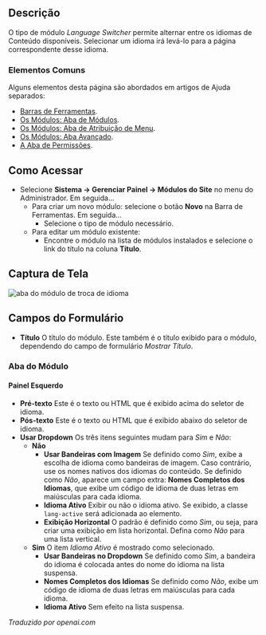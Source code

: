 <!-- Filename: Help4.x:Site_Modules:_Language_Switcher / Display title: Módulos: Troca de Idioma -->

## Descrição

O tipo de módulo *Language Switcher* permite alternar entre os idiomas de Conteúdo disponíveis. Selecionar um idioma irá levá-lo para a página correspondente desse idioma.

### Elementos Comuns

Alguns elementos desta página são abordados em artigos de Ajuda separados:

* [Barras de Ferramentas](jdocmanual?article=help/common-elements/toolbars).
* [Os Módulos: Aba de Módulos](jdocmanual?article=help/modules/modules-module-tab).
* [Os Módulos: Aba de Atribuição de Menu](jdocmanual?article=help/modules/modules-menu-assignment-tab).
* [Os Módulos: Aba Avançado](jdocmanual?article=help/modules/modules-advanced-tab).
* [A Aba de Permissões](jdocmanual?article=help/common-elements/edit-permissions).

## Como Acessar

- Selecione **Sistema → Gerenciar Painel → Módulos do Site** no menu do
  Administrador. Em seguida...
  - Para criar um novo módulo: selecione o botão **Novo** na Barra de Ferramentas. Em seguida...
    - Selecione o tipo de módulo necessário.
  - Para editar um módulo existente:
    - Encontre o módulo na lista de módulos instalados e selecione o
      link do título na coluna **Título**.

## Captura de Tela

![aba do módulo de troca de idioma](../../../pt/images/modules-site/modules-language-switcher-module-tab.png)

## Campos do Formulário

- **Título** O título do módulo. Este também é o título exibido para o módulo, dependendo do campo de formulário *Mostrar Título*.

### Aba do Módulo

#### Painel Esquerdo

- **Pré-texto** Este é o texto ou HTML que é exibido acima do seletor de idioma.
- **Pós-texto** Este é o texto ou HTML que é exibido abaixo do seletor de idioma.
- **Usar Dropdown** Os três itens seguintes mudam para *Sim* e *Não*:
  - **Não**
    - **Usar Bandeiras com Imagem** Se definido como *Sim*, exibe a escolha de idioma como bandeiras de imagem. Caso contrário, use os nomes nativos dos idiomas do conteúdo. Se definido como *Não*, aparece um campo extra: **Nomes Completos dos Idiomas**, que exibe um código de idioma de duas letras em maiúsculas para cada idioma.
    - **Idioma Ativo** Exibir ou não o idioma ativo. Se exibido, a classe `lang-active` será adicionada ao elemento.
    - **Exibição Horizontal** O padrão é definido como *Sim*, ou seja, para criar uma exibição em lista horizontal. Defina como *Não* para uma lista vertical.
  - **Sim** O item *Idioma Ativo* é mostrado como selecionado.
    - **Usar Bandeiras no Dropdown** Se definido como *Sim*, a bandeira do idioma é colocada antes do nome do idioma na lista suspensa.
    - **Nomes Completos dos Idiomas** Se definido como *Não*, exibe um código de idioma de duas letras em maiúsculas para cada idioma.
    - **Idioma Ativo** Sem efeito na lista suspensa.

*Traduzido por openai.com*

